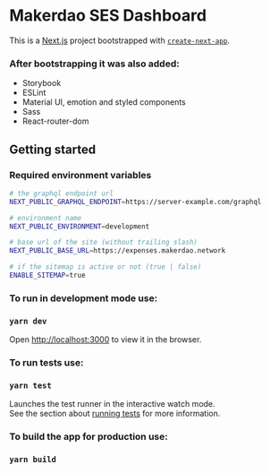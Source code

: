 # Makerdao SES Dashboard

This is a [Next.js](https://nextjs.org/) project bootstrapped with [`create-next-app`](https://github.com/vercel/next.js/tree/canary/packages/create-next-app).
### After bootstrapping it was also added:
- Storybook
- ESLint
- Material UI, emotion and styled components
- Sass
- React-router-dom

## Getting started

### Required environment variables

```bash
# the graphql endpoint url
NEXT_PUBLIC_GRAPHQL_ENDPOINT=https://server-example.com/graphql

# environment name
NEXT_PUBLIC_ENVIRONMENT=development

# base url of the site (without trailing slash)
NEXT_PUBLIC_BASE_URL=https://expenses.makerdao.network

# if the sitemap is active or not (true | false)
ENABLE_SITEMAP=true
```

### To run in development mode use:
### `yarn dev`

Open [http://localhost:3000](http://localhost:3000) to view it in the browser.

### To run tests use: 
### `yarn test`

Launches the test runner in the interactive watch mode.\
See the section about [running tests](https://facebook.github.io/create-react-app/docs/running-tests) for more information.

### To build the app for production use:
### `yarn build`
